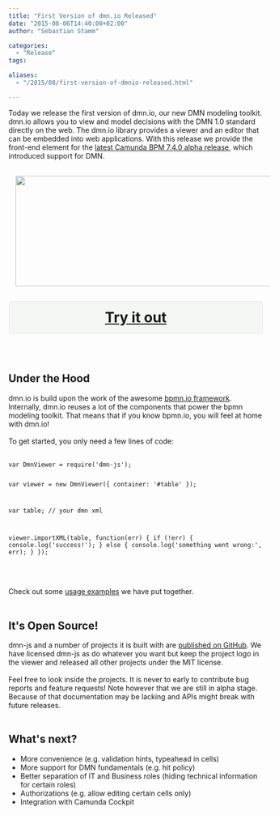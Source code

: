 ```yaml
---
title: "First Version of dmn.io Released"
date: "2015-08-06T14:40:00+02:00"
author: "Sebastian Stamm"

categories:
  - "Release"
tags: 

aliases:
  - "/2015/08/first-version-of-dmnio-released.html"

---
```


Today we release the first version of dmn.io, our new DMN modeling toolkit. dmn.io allows you to view and model decisions with the DMN 1.0 standard directly on the web. The dmn.io library provides a viewer and an editor that can be embedded into web applications. With this release we provide the front-end element for the <a href="http://blog.camunda.org/2015/07/camunda-bpm-740-alpha-1-released.html" target="_blank">latest Camunda BPM 7.4.0 alpha release</a>, which introduced support for DMN.<br />
<br />
<div class="separator" style="clear: both; text-align: center;">
<a href="http://1.bp.blogspot.com/-jD6HCODqujc/VcIRVI5erJI/AAAAAAAADUQ/OraFeNA2rzY/s1600/screencast.gif" imageanchor="1" style="margin-left: 1em; margin-right: 1em;"><img border="0" height="218" src="http://1.bp.blogspot.com/-jD6HCODqujc/VcIRVI5erJI/AAAAAAAADUQ/OraFeNA2rzY/s640/screencast.gif" width="640" /></a></div>
<div style="background-color: #f4f6f4; border-radius: 3px; border: 1px solid #e4e6e4; margin: 30px auto; max-width: 500px; overflow: hidden;">
<h2 style="-moz-box-sizing: border-box; -webkit-box-sizing: border-box; box-sizing: border-box; float: left; margin: 0; padding: 15px; position: relative; text-align: center; width: 500px;">
<a href="http://camunda.org/dmn/demo/" style="display: block; font-size: 28px; line-height: 32px; text-align: center;">Try it out</a>   </h2>
</div>
<a name='more'></a><br />
<h2>
Under the Hood</h2>
dmn.io is build upon the work of the awesome <a href="http://bpmn.io/" target="_blank">bpmn.io framework</a>. Internally, dmn.io reuses a lot of the components that power the bpmn modeling toolkit. That means that if you know bpmn.io, you will feel at home with dmn.io!<br />
<br />
To get started, you only need a few lines of code:<br />
<br />
<pre class="prettyprint"><code class="language-javascript">var DmnViewer = require('dmn-js');

var viewer = new DmnViewer({ container: '#table' });

var table; // your dmn xml

viewer.importXML(table, function(err) {
  if (!err) {
    console.log('success!');
  } else {
    console.log('something went wrong:', err);
  }
});
</code></pre>
<br />
<br />
Check out some <a href="https://github.com/dmn-io/dmn-js-examples" target="_blank">usage examples</a> we have put together.<br />
<br />
<h2>
It's Open Source!</h2>
dmn-js and a number of projects it is built with are <a href="https://github.com/dmn-io" target="_blank">published on GitHub</a>. We have licensed dmn-js as do whatever you want but keep the project logo in the viewer and released all other projects under the MIT license.<br />
<br />
Feel free to look inside the projects. It is never to early to contribute bug reports and feature requests! Note however that we are still in alpha stage. Because of that documentation may be lacking and APIs might break with future releases.<br />
<br />
<h2>
What's next?</h2>
<ul>
<li>More convenience (e.g. validation hints, typeahead in cells)</li>
<li>More support for DMN fundamentals (e.g. hit policy)</li>
<li>Better separation of IT and Business roles (hiding technical information for certain roles)</li>
<li>Authorizations (e.g. allow editing certain cells only)</li>
<li>Integration with Camunda Cockpit</li>
</ul>
